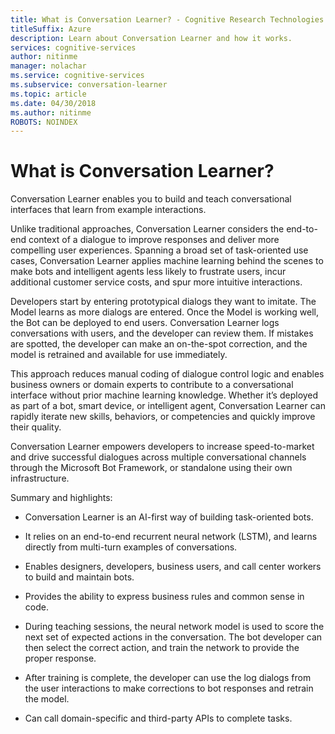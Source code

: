 ```yaml
---
title: What is Conversation Learner? - Cognitive Research Technologies | Microsoft Docs
titleSuffix: Azure
description: Learn about Conversation Learner and how it works.
services: cognitive-services
author: nitinme
manager: nolachar
ms.service: cognitive-services
ms.subservice: conversation-learner
ms.topic: article
ms.date: 04/30/2018
ms.author: nitinme
ROBOTS: NOINDEX
---
```


# What is Conversation Learner?

Conversation Learner enables you to build and teach conversational interfaces that learn from example interactions. 

Unlike traditional approaches, Conversation Learner considers the end-to-end context of a dialogue to improve responses and deliver more compelling user experiences. Spanning a broad set of task-oriented use cases, Conversation Learner applies machine learning behind the scenes to make bots and intelligent agents less likely to frustrate users, incur additional customer service costs, and spur more intuitive interactions.

Developers start by entering prototypical dialogs they want to imitate. The Model learns as more dialogs are entered. Once the Model is working well, the Bot can be deployed to end users. Conversation Learner logs conversations with users, and the developer can review them. If mistakes are spotted, the developer can make an on-the-spot correction, and the model is retrained and available for use immediately.

This approach reduces manual coding of dialogue control logic and enables business owners or domain experts to contribute to a conversational interface without prior machine learning knowledge. Whether it’s deployed as part of a bot, smart device, or intelligent agent, Conversation Learner can rapidly iterate new skills, behaviors, or competencies and quickly improve their quality. 

Conversation Learner empowers developers to increase speed-to-market and drive successful dialogues across multiple conversational channels through the Microsoft Bot Framework, or standalone using their own infrastructure.

Summary and highlights:

- Conversation Learner is an AI-first way of building task-oriented bots.​

- It relies on an end-to-end recurrent neural network (LSTM), and learns directly from multi-turn examples of conversations. 

- Enables designers, developers, business users, and call center workers to build and maintain bots. 

- Provides the ability to express business rules and common sense in code.​

- During teaching sessions, the neural network model is used to score the next set of expected actions in the conversation. The bot developer can then select the correct action, and train the network to provide the proper response.
 
- After training is complete, the developer can use the log dialogs from the user interactions to make corrections to bot responses and retrain the model. ​​​

- Can call domain-specific and third-party APIs to complete tasks​.

